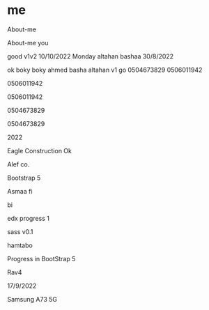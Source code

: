 # me
 About-me
 
  About-me
  you
  
  good v1v2
10/10/2022 Monday
 altahan
 bashaa
 30/8/2022
 
 ok boky
 boky
 ahmed basha altahan v1
go
0504673829
0506011942

0506011942

0506011942

0504673829

0504673829

2022

Eagle Construction
Ok

Alef co.

Bootstrap 5


Asmaa fi

bi

edx
progress 1

sass
v0.1

hamtabo

Progress in BootStrap 5

Rav4

17/9/2022

Samsung A73 5G
